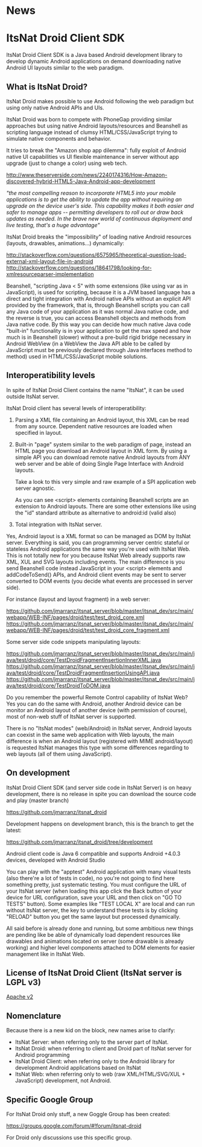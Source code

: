 News
======


ItsNat Droid Client SDK
======

ItsNat Droid Client SDK is a Java based Android development library to develop dynamic Android applications on demand downloading native Android UI layouts similar to the web paradigm.

What is ItsNat Droid?
------

ItsNat Droid makes possible to use Android following the web paradigm but using only native Android APIs and UIs.

ItsNat Droid was born to compete with PhoneGap providing similar approaches but using native Android layouts/resources and Beanshell as scripting language instead of clumsy
HTML/CSS/JavaScript trying to simulate native components and behavior.

It tries to break the "Amazon shop app dilemma": fully exploit of Android native UI capabilities vs UI flexible maintenance in server without app upgrade (just to change a color)
using web tech.

http://www.theserverside.com/news/2240174316/How-Amazon-discovered-hybrid-HTML5-Java-Android-app-development

*"the most compelling reason to incorporate HTML5 into your mobile applications is to get the ability to update the app without requiring an upgrade on the device user's side.
This capability makes it both easier and safer to manage apps -- permitting developers to roll out or draw back updates as needed. In the brave new world of continuous deployment
and live testing, that's a huge advantage"*

ItsNat Droid breaks the "impossibility" of loading native Android resources (layouts, drawables, animations...) dynamically:

http://stackoverflow.com/questions/6575965/theoretical-question-load-external-xml-layout-file-in-android
http://stackoverflow.com/questions/18641798/looking-for-xmlresourceparser-implementation


Beanshell, "scripting Java < 5" with some extensions (like using var as in JavaScript),  is used for scripting, because it is a JVM based language has a direct and tight
integration with Android native APIs without an explicit API provided by the framework, that is, through Beanshell scripts you can call any Java code of your application as it
was normal Java native code, and the reverse is true, you can access Beanshell objects and methods from Java native code. By this way you can decide how much native Java code
"built-in" functionality is in your application to get the max speed and how much is in Beanshell (slower) without a pre-build rigid bridge necessary in Android WebView
(in a WebView the Java API able to be called by JavaScript must be previously declared through Java interfaces method to method) used in HTML/CSS/JavaScript mobile solutions.

Interoperatibility levels
------

In spite of ItsNat Droid Client contains the name "ItsNat", it can be used outside ItsNat server.

ItsNat Droid client has several levels of interoperatibility:

1. Parsing a XML file containing an Android layout, this XML can be read from any source. Dependent native resources are loaded when specified in layout.

2. Built-in "page" system similar to the web paradigm of page, instead an HTML page you download an Android layout in XML form. By using a simple API you can download remote native
 Android layouts from ANY web server and be able of doing Single Page Interface with Android layouts.

   Take a look to this very simple and raw example of a SPI application web server agnostic.

   As you can see &lt;script&gt; elements containing Beanshell scripts are an extension to Android layouts. There are some other extensions like using the "id" standard attribute as
alternative to android:id (valid also)

3. Total integration with ItsNat server.

  Yes, Android layout is a XML format so can be managed as DOM by ItsNat server. Everything is said, you can programming server centric stateful or stateless Android applications
  the same way you're used with ItsNat Web. This is not totally new for you because ItsNat Web already supports raw XML, XUL and SVG layouts including events. The main difference
  is you send Beanshell code instead JavaScript in your &lt;script&gt; elements and addCodeToSend() APIs, and Android client events may be sent to server converted to DOM events
  (you decide what events are processed in server side).

  For instance (layout and layout fragment) in a web server:

  https://github.com/jmarranz/itsnat_server/blob/master/itsnat_dev/src/main/webapp/WEB-INF/pages/droid/test/test_droid_core.xml
  https://github.com/jmarranz/itsnat_server/blob/master/itsnat_dev/src/main/webapp/WEB-INF/pages/droid/test/test_droid_core_fragment.xml

  Some server side code snippets manipulating layouts:

  https://github.com/jmarranz/itsnat_server/blob/master/itsnat_dev/src/main/java/test/droid/core/TestDroidFragmentInsertionInnerXML.java
  https://github.com/jmarranz/itsnat_server/blob/master/itsnat_dev/src/main/java/test/droid/core/TestDroidFragmentInsertionUsingAPI.java
  https://github.com/jmarranz/itsnat_server/blob/master/itsnat_dev/src/main/java/test/droid/core/TestDroidToDOM.java

  Do you remember the powerful Remote Control capability of ItsNat Web? Yes you can do the same with Android, another Android device can be monitor an Android layout of another
  device (with permission of course), most of non-web stuff of ItsNat server is supported.

  There is no "ItsNat modes" (web/Android) in ItsNat server, Android layouts can coexist in the same web application with Web layouts, the main difference is when an Android layout
  (registered with MIME android/layout) is requested  ItsNat manages this type with some differences regarding to web layouts (all of them using JavaScript).


On development
------

ItsNat Droid Client SDK (and server side code in ItsNat Server) is on heavy development, there is no release in spite you can download the source code and play (master branch)

https://github.com/jmarranz/itsnat_droid

Development happens on development branch, this is the branch to get the latest:

https://github.com/jmarranz/itsnat_droid/tree/development

Android client code is Java 6 compatible and supports Android +4.0.3 devices, developed with Android Studio

You can play with the "apptest" Android application with many visual tests (also there're a lot of tests in code), no you're not going to find here something pretty, just
systematic testing. You must configure the URL of your ItsNat server (when loading this app click the Back button of your device for URL configuration, save your URL and then
click on "GO TO TESTS" button). Some examples like "TEST LOCAL X" are local and can run without ItsNat server, the key to understand these tests is by clicking "RELOAD" button
you get the same layout but processed dynamically.

All said before is already done and running, but some ambitious new things are pending like be able of dynamically load dependent resources like drawables and animations located
on server (some drawable is already working) and higher level components attached to DOM elements for easier management like in ItsNat Web.

License of ItsNat Droid Client (ItsNat server is LGPL v3)
------

[Apache v2](LICENSE-2.0.txt)

Nomenclature
------

Because there is a new kid on the block, new names arise to clarify:

- ItsNat Server: when referring only to the server part of ItsNat.
- ItsNat Droid: when referring to client and Droid part of ItsNat server for Android programming
- ItsNat Droid Client: when referring only to the Android library for development Android applications based on ItsNat
- ItsNat Web: when referring only to web (raw XML/HTML/SVG/XUL + JavaScript) development, not Android.

Specific Google Group
------

For ItsNat Droid only stuff, a new Goggle Group has been created:

https://groups.google.com/forum/#!forum/itsnat-droid

For Droid only discussions use this specific group.

